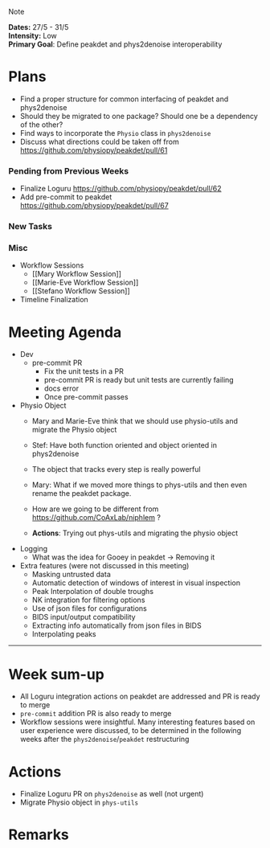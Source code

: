 > [!NOTE]  
> **Dates:** 27/5 - 31/5  
> **Intensity:** Low  
> **Primary Goal**: Define peakdet and phys2denoise interoperability

# Plans
- Find a proper structure for common interfacing of peakdet and phys2denoise
- Should they be migrated to one package? Should one be a dependency of the other?
- Find ways to incorporate the `Physio` class in `phys2denoise`
- Discuss what directions could be taken off from https://github.com/physiopy/peakdet/pull/61

### Pending from Previous Weeks
- Finalize Loguru https://github.com/physiopy/peakdet/pull/62
- Add pre-commit to peakdet https://github.com/physiopy/peakdet/pull/67
### New Tasks

### Misc
- Workflow Sessions
	- [[Mary Workflow Session]]
	- [[Marie-Eve Workflow Session]]
	- [[Stefano Workflow Session]]
- Timeline Finalization

# Meeting Agenda
- Dev
	- pre-commit PR
		- Fix the unit tests in a PR
		- pre-commit PR is ready but unit tests are currently failing
		- docs error
		- Once pre-commit passes
- Physio Object
	- Mary and Marie-Eve think that we should use physio-utils and migrate the Physio object
	- Stef: Have both function oriented and object oriented in phys2denoise
	- The object that tracks every step is really powerful

	- Mary: What if we moved more things to phys-utils and then even rename the peakdet package.
	- How are we going to be different from https://github.com/CoAxLab/niphlem ? 
	- **Actions**: Trying out phys-utils and migrating the physio object
- Logging
	- What was the idea for Gooey in peakdet -> Removing it
- Extra features (were not discussed in this meeting)
	- Masking untrusted data
	- Automatic detection of windows of interest in visual inspection
	- Peak Interpolation of double troughs
	- NK integration for filtering options
	- Use of json files for configurations
	- BIDS input/output compatibility
	- Extracting info automatically from json files in BIDS
	- Interpolating peaks
---
# Week sum-up
- All Loguru integration actions on peakdet are addressed and PR is ready to merge
- `pre-commit` addition PR is also ready to merge
- Workflow sessions were insightful. Many interesting features based on user experience were discussed, to be determined in the following weeks after the `phys2denoise`/`peakdet` restructuring 

# Actions
- Finalize Loguru PR on `phys2denoise` as well (not urgent)
- Migrate Physio object in `phys-utils`

# Remarks